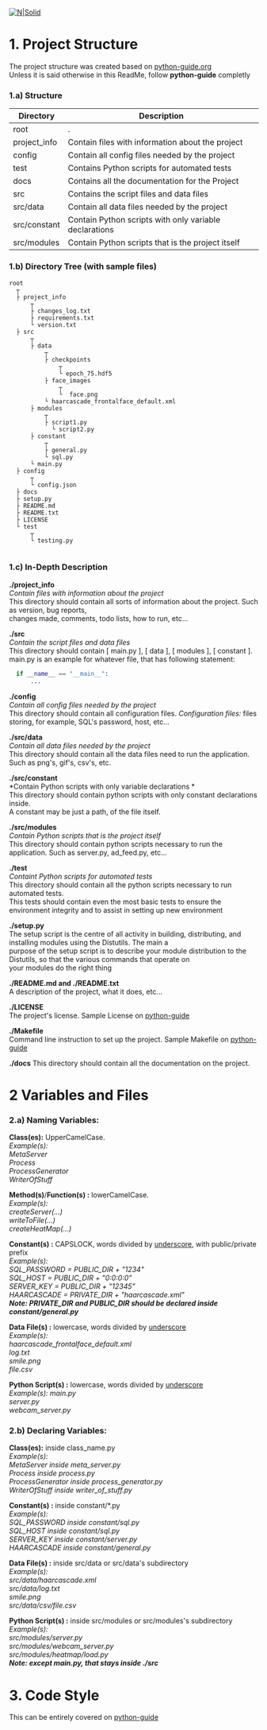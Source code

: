 [![N|Solid](https://i.imgur.com/rUMbDaZ.png)](https://cyberlabs.com.br)  
    
    
  # 1. Project Structure  
    
  The project structure was created based on [python-guide.org](http://docs.python-guide.org/en/latest/writing/structure/)   
  Unless it is said otherwise in this ReadMe, follow **python-guide** completly  
    
  ### 1.a) Structure  
  Directory  | Description  
  ------------- | -------------  
  root | .  
  project_info  | Contain files with information about the project  
  config | Contain all config files needed by the project  
  test | Contains Python scripts for automated tests
  docs | Contains all the documentation for the Project
  src  | Contains the script files and data files  
  src/data | Contain all data files needed by the project   
  src/constant | Contain Python scripts with only variable declarations  
  src/modules | Contain Python scripts that is the project itself  
    
  ### 1.b) Directory Tree  (with sample files)
  ```   
  root  
  	┬    
  	├ project_info    
  		┬    
  	 	├ changes_log.txt  
  	 	├ requirements.txt  
  	 	└ version.txt  
  	├ src    
  		┬   
  		├ data  
  			┬  
  			├ checkpoints  
  				┬  
  				└ epoch_75.hdf5  
  			├ face_images  
  				┬  
  				└  face.png  
  			└ haarcascade_frontalface_default.xml  
  		├ modules  
  			┬  
  		 	├ script1.py  
              └ script2.py  
  		├ constant  
  			┬  
  			├ general.py  
  			└ sql.py  
  		└ main.py  
  	├ config    
  		┬    
  	 	└ config.json  
  	├ docs  
  	├ setup.py  
  	├ README.md  
  	├ README.txt  
  	├ LICENSE  
  	└ test   
      	┬    
  	 	└ testing.py  
    
  ```  

  ### 1.c) In-Depth Description

  **./project_info**  
  *Contain files with information about the project*  
  This directory should contain all sorts of information about the project. Such as version, bug reports,  
  changes made, comments, todo lists, how to run, etc...  
  
  **./src**  
  *Contain the script files and data files*  
  This directory should contain [ main.py ], [ data ], [ modules ], [ constant ].  
  main.py is an example for whatever file, that has following statement: 
  ```py
    if __name__ == "__main__":
        ...
  ``` 
  
  **./config**  
  *Contain all config files needed by the project*  
  This directory should contain all configuration files.
  *Configuration files:* files storing, for example, SQL's password, host, etc...
  
  **./src/data**  
  *Contain all data files needed by the project*  
  This directory should contain all the data files need to run the application. Such as png's, gif's, csv's, etc.  

  **./src/constant**  
  *Contain Python scripts with only variable declarations *  
  This directory should contain python scripts with only constant declarations inside.  
  A constant may be just a path, of the file itself.  

  **./src/modules**  
  *Contain Python scripts that is the project itself*  
  This directory should contain python scripts necessary to run the application. Such as server.py, ad_feed.py, etc...  

  **./test**  
  *Containt Python scripts for automated tests*  
  This directory should contain all the python scripts necessary to run automated tests.  
  This tests should contain even the most basic tests to ensure the environment integrity and to assist in setting up new environment

  **./setup.py**  
  The setup script is the centre of all activity in building, distributing, and installing modules using the Distutils. The main a   
  purpose of the setup script is to describe your module distribution to the Distutils, so that the various commands that operate on  
  your modules do the right thing  
  
  **./README.md and ./README.txt**  
  A description of the project, what it does, etc...
  
  **./LICENSE**  
  The project's license.
  Sample License on [python-guide](http://docs.python-guide.org/en/latest/writing/structure/)
  
  **./Makefile**  
  Command line instruction to set up the project.
  Sample Makefile on [python-guide](http://docs.python-guide.org/en/latest/writing/structure/)
  
  **./docs**
  This directory should contain all the documentation on the project.
  
  # 2 Variables and Files  
    
  ### 2.a) Naming Variables:  
  **Class(es):**  UpperCamelCase.  
  *Example(s):  
  MetaServer  
  Process  
  ProcessGenerator  
  WriterOfStuff*  
    
  **Method(s)**/**Function(s) :** lowerCamelCase.    
  *Example(s):  
  createServer(...)  
  writeToFile(...)  
  createHeatMap(...)*  
    
  **Constant(s) :** CAPSLOCK, words divided by <u>underscore</u>, with public/private prefix  
  <i>Example(s):  
  SQL_PASSWORD = PUBLIC_DIR + "1234"  
  SQL_HOST = PUBLIC_DIR + "0:0:0:0"  
  SERVER_KEY = PUBLIC_DIR + "12345"  
  HAARCASCADE = PRIVATE_DIR + "haarcascade.xml" </i>  
  <i><b>Note: PRIVATE_DIR and PUBLIC_DIR should be declared inside constant/general.py </i></b>
    
  **Data File(s) :** lowercase, words divided by <u>underscore</u>   
  <i>Example(s):  
  haarcascade_frontalface_default.xml  
  log.txt  
  smile.png  
  file.csv</i>  
    
  **Python Script(s) :** lowercase, words divided by <u>underscore</u>    
  *Example(s): 
   main.py  
   server.py  
   webcam_server.py*  
    
  ### 2.b) Declaring Variables:  
    
  **Class(es):**  inside class_name.py  
  *Example(s):  
  MetaServer inside meta_server.py  
  Process inside process.py  
  ProcessGenerator inside process_generator.py  
  WriterOfStuff inside writer_of_stuff.py*  
    
  **Constant(s) :** inside constant/*.py  
  *Example(s):  
  SQL_PASSWORD inside constant/sql.py  
  SQL_HOST inside constant/sql.py  
  SERVER_KEY inside constant/server.py  
  HAARCASCADE inside constant/general.py*  
    
  **Data File(s) :** inside src/data or src/data's subdirectory  
  *Example(s):  
  src/data/haarcascade.xml  
  src/data/log.txt  
  smile.png  
  src/data/csv/file.csv*  
    
  **Python Script(s) :** inside src/modules or src/modules's subdirectory  
  *Example(s):  
  src/modules/server.py  
  src/modules/webcam_server.py  
  src/modules/heatmap/load.py*  
  <i><b>Note: except main.py, that stays inside ./src</i></b>  
  
  # 3. Code Style
  This can be entirely covered on [python-guide](http://docs.python-guide.org/en/latest/writing/style/)
